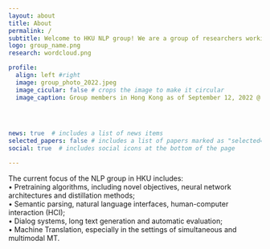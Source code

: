 ```yaml
---
layout: about
title: About
permalink: /
subtitle: Welcome to HKU NLP group! We are a group of researchers working on natural language processing in the <a href="https://www.cs.hku.hk/">Department of Computer Science</a> at the <a href="https://www.hku.hk/">University of Hong Kong</a>. 
logo: group_name.png
research: wordcloud.png

profile:
  align: left #right
  image: group_photo_2022.jpeg
  image_cicular: false # crops the image to make it circular
  image_caption: Group members in Hong Kong as of September 12, 2022 @ Sai Kung
  



news: true  # includes a list of news items
selected_papers: false # includes a list of papers marked as "selected={true}"
social: true  # includes social icons at the bottom of the page

---
```

The current focus of the NLP group in HKU includes:<br>
&#8226; Pretraining algorithms, including novel objectives, neural network architectures and distillation methods;<br>
&#8226; Semantic parsing, natural language interfaces, human-computer interaction (HCI);<br>
&#8226; Dialog systems, long text generation and automatic evaluation;<br>
&#8226; Machine Translation, especially in the settings of simultaneous and multimodal MT.<br><br>

<!-- Write your biography here. Tell the world about yourself. Link to your favorite [subreddit](http://reddit.com). You can put a picture in, too. The code is already in, just name your picture `prof_pic.jpg` and put it in the `img/` folder.

Put your address / P.O. box / other info right below your picture. You can also disable any these elements by editing `profile` property of the YAML header of your `_pages/about.md`. Edit `_bibliography/papers.bib` and Jekyll will render your [publications page](/al-folio/publications/) automatically.

Link to your social media connections, too. This theme is set up to use [Font Awesome icons](http://fortawesome.github.io/Font-Awesome/) and [Academicons](https://jpswalsh.github.io/academicons/), like the ones below. Add your Facebook, Twitter, LinkedIn, Google Scholar, or just disable all of them. -->
